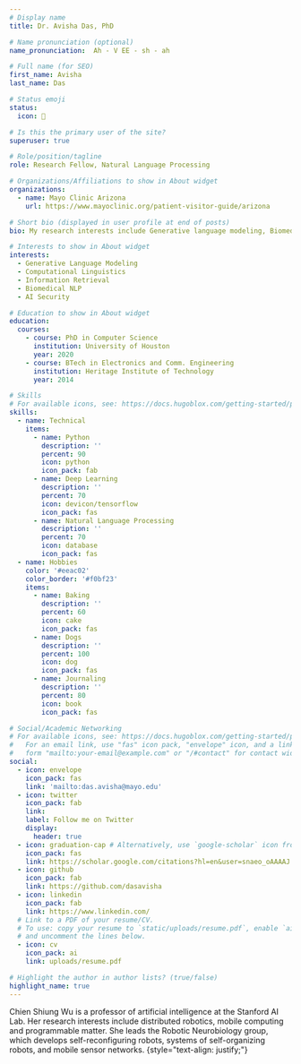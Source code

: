 ```yaml
---
# Display name
title: Dr. Avisha Das, PhD

# Name pronunciation (optional)
name_pronunciation:  Ah - V EE - sh - ah 

# Full name (for SEO)
first_name: Avisha
last_name: Das

# Status emoji
status:
  icon: 🐨

# Is this the primary user of the site?
superuser: true

# Role/position/tagline
role: Research Fellow, Natural Language Processing

# Organizations/Affiliations to show in About widget
organizations:
  - name: Mayo Clinic Arizona
    url: https://www.mayoclinic.org/patient-visitor-guide/arizona

# Short bio (displayed in user profile at end of posts)
bio: My research interests include Generative language modeling, Biomedical NLP and AI Security.

# Interests to show in About widget
interests:
  - Generative Language Modeling
  - Computational Linguistics
  - Information Retrieval
  - Biomedical NLP
  - AI Security

# Education to show in About widget
education:
  courses:
    - course: PhD in Computer Science
      institution: University of Houston
      year: 2020
    - course: BTech in Electronics and Comm. Engineering
      institution: Heritage Institute of Technology
      year: 2014

# Skills
# For available icons, see: https://docs.hugoblox.com/getting-started/page-builder/#icons
skills:
  - name: Technical
    items:
      - name: Python
        description: ''
        percent: 90
        icon: python
        icon_pack: fab
      - name: Deep Learning
        description: ''
        percent: 70
        icon: devicon/tensorflow
        icon_pack: fas
      - name: Natural Language Processing
        description: ''
        percent: 70
        icon: database
        icon_pack: fas
  - name: Hobbies
    color: '#eeac02'
    color_border: '#f0bf23'
    items:
      - name: Baking
        description: ''
        percent: 60
        icon: cake
        icon_pack: fas
      - name: Dogs
        description: ''
        percent: 100
        icon: dog
        icon_pack: fas
      - name: Journaling
        description: ''
        percent: 80
        icon: book
        icon_pack: fas

# Social/Academic Networking
# For available icons, see: https://docs.hugoblox.com/getting-started/page-builder/#icons
#   For an email link, use "fas" icon pack, "envelope" icon, and a link in the
#   form "mailto:your-email@example.com" or "/#contact" for contact widget.
social:
  - icon: envelope
    icon_pack: fas
    link: 'mailto:das.avisha@mayo.edu'
  - icon: twitter
    icon_pack: fab
    link: 
    label: Follow me on Twitter
    display:
      header: true
  - icon: graduation-cap # Alternatively, use `google-scholar` icon from `ai` icon pack
    icon_pack: fas
    link: https://scholar.google.com/citations?hl=en&user=snaeo_oAAAAJ
  - icon: github
    icon_pack: fab
    link: https://github.com/dasavisha
  - icon: linkedin
    icon_pack: fab
    link: https://www.linkedin.com/
  # Link to a PDF of your resume/CV.
  # To use: copy your resume to `static/uploads/resume.pdf`, enable `ai` icons in `params.yaml`,
  # and uncomment the lines below.
  - icon: cv
    icon_pack: ai
    link: uploads/resume.pdf

# Highlight the author in author lists? (true/false)
highlight_name: true
---
```


Chien Shiung Wu is a professor of artificial intelligence at the Stanford AI Lab. Her research interests include distributed robotics, mobile computing and programmable matter. She leads the Robotic Neurobiology group, which develops self-reconfiguring robots, systems of self-organizing robots, and mobile sensor networks.
{style="text-align: justify;"}
